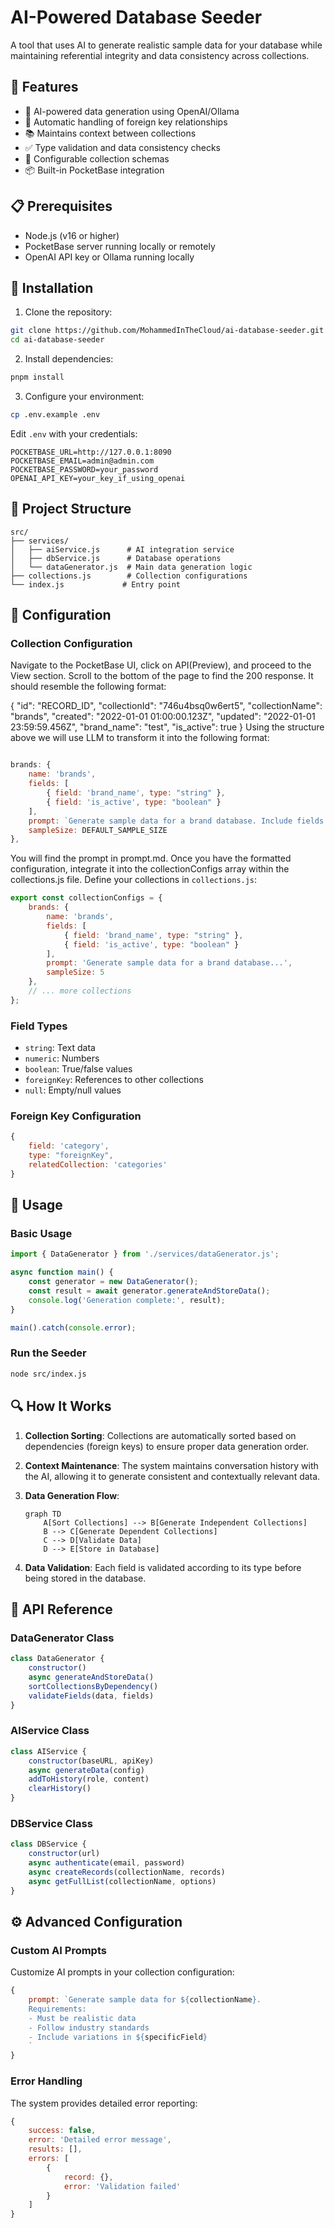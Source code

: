 # AI-Powered Database Seeder

A tool that uses AI to generate realistic sample data for your database while maintaining referential integrity and data consistency across collections.

## 🌟 Features

- 🤖 AI-powered data generation using OpenAI/Ollama
- 🔄 Automatic handling of foreign key relationships
- 📚 Maintains context between collections
- ✅ Type validation and data consistency checks
- 🔧 Configurable collection schemas
- 📦 Built-in PocketBase integration

## 📋 Prerequisites

- Node.js (v16 or higher)
- PocketBase server running locally or remotely
- OpenAI API key or Ollama running locally

## 🚀 Installation

1. Clone the repository:
```bash
git clone https://github.com/MohammedInTheCloud/ai-database-seeder.git
cd ai-database-seeder
```

2. Install dependencies:
```bash
pnpm install
```

3. Configure your environment:
```bash
cp .env.example .env
```

Edit `.env` with your credentials:
```env
POCKETBASE_URL=http://127.0.0.1:8090
POCKETBASE_EMAIL=admin@admin.com
POCKETBASE_PASSWORD=your_password
OPENAI_API_KEY=your_key_if_using_openai
```

## 📁 Project Structure

```
src/
├── services/
│   ├── aiService.js      # AI integration service
│   ├── dbService.js      # Database operations
│   └── dataGenerator.js  # Main data generation logic
├── collections.js        # Collection configurations
└── index.js             # Entry point
```

## 🔧 Configuration

### Collection Configuration

Navigate to the PocketBase UI, click on API(Preview), and proceed to the View section. Scroll to the bottom of the page to find the 200 response. It should resemble the following format:

{
  "id": "RECORD_ID",
  "collectionId": "746u4bsq0w6ert5",
  "collectionName": "brands",
  "created": "2022-01-01 01:00:00.123Z",
  "updated": "2022-01-01 23:59:59.456Z",
  "brand_name": "test",
  "is_active": true
}
Using the structure above we will use LLM to transform it into the following format:
```javascript

brands: {
    name: 'brands',
    fields: [
        { field: 'brand_name', type: "string" },
        { field: 'is_active', type: "boolean" }
    ],
    prompt: `Generate sample data for a brand database. Include fields: brand_name (name of the brand) and is_active (boolean status) for ${DEFAULT_SAMPLE_SIZE} brands.`,
    sampleSize: DEFAULT_SAMPLE_SIZE
},

```
You will find the prompt in prompt.md. Once you have the formatted configuration, integrate it into the collectionConfigs array within the collections.js file.
Define your collections in `collections.js`:

```javascript
export const collectionConfigs = {
    brands: {
        name: 'brands',
        fields: [
            { field: 'brand_name', type: "string" },
            { field: 'is_active', type: "boolean" }
        ],
        prompt: 'Generate sample data for a brand database...',
        sampleSize: 5
    },
    // ... more collections
};
```

### Field Types

- `string`: Text data
- `numeric`: Numbers
- `boolean`: True/false values
- `foreignKey`: References to other collections
- `null`: Empty/null values

### Foreign Key Configuration

```javascript
{
    field: 'category',
    type: "foreignKey",
    relatedCollection: 'categories'
}
```

## 🎯 Usage

### Basic Usage

```javascript
import { DataGenerator } from './services/dataGenerator.js';

async function main() {
    const generator = new DataGenerator();
    const result = await generator.generateAndStoreData();
    console.log('Generation complete:', result);
}

main().catch(console.error);
```

### Run the Seeder

```bash
node src/index.js
```

## 🔍 How It Works

1. **Collection Sorting**: Collections are automatically sorted based on dependencies (foreign keys) to ensure proper data generation order.

2. **Context Maintenance**: The system maintains conversation history with the AI, allowing it to generate consistent and contextually relevant data.

3. **Data Generation Flow**:
   ```mermaid
   graph TD
       A[Sort Collections] --> B[Generate Independent Collections]
       B --> C[Generate Dependent Collections]
       C --> D[Validate Data]
       D --> E[Store in Database]
   ```

4. **Data Validation**: Each field is validated according to its type before being stored in the database.

## 📝 API Reference

### DataGenerator Class

```javascript
class DataGenerator {
    constructor()
    async generateAndStoreData()
    sortCollectionsByDependency()
    validateFields(data, fields)
}
```

### AIService Class

```javascript
class AIService {
    constructor(baseURL, apiKey)
    async generateData(config)
    addToHistory(role, content)
    clearHistory()
}
```

### DBService Class

```javascript
class DBService {
    constructor(url)
    async authenticate(email, password)
    async createRecords(collectionName, records)
    async getFullList(collectionName, options)
}
```

## ⚙️ Advanced Configuration

### Custom AI Prompts

Customize AI prompts in your collection configuration:

```javascript
{
    prompt: `Generate sample data for ${collectionName}.
    Requirements:
    - Must be realistic data
    - Follow industry standards
    - Include variations in ${specificField}
    `
}
```

### Error Handling

The system provides detailed error reporting:

```javascript
{
    success: false,
    error: 'Detailed error message',
    results: [],
    errors: [
        {
            record: {},
            error: 'Validation failed'
        }
    ]
}
```

